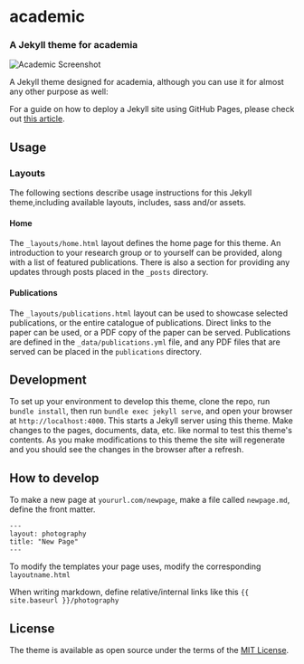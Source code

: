 # academic

### A Jekyll theme for academia

![Academic Screenshot](https://raw.githubusercontent.com/LeNPaul/academic/gh-pages/screenshot.png)

A Jekyll theme designed for academia, although you can use it for almost any other purpose as well:

For a guide on how to deploy a Jekyll site using GitHub Pages, please check out [this article](https://paulle.ca/jekyll-tutorials/deploy-jekyll-site-github-pages).

## Usage

### Layouts

The following sections describe usage instructions for this Jekyll theme,including available layouts, includes, sass and/or assets.

#### Home

The `_layouts/home.html` layout defines the home page for this theme. An introduction to your research group or to yourself can be provided, along with a list of featured publications. There is also a section for providing any updates through posts placed in the `_posts` directory.

#### Publications

The `_layouts/publications.html` layout can be used to showcase selected publications, or the entire catalogue of publications. Direct links to the paper can be used, or a PDF copy of the paper can be served. Publications are defined in the `_data/publications.yml` file, and any PDF files that are served can be placed in the `publications` directory.

## Development

To set up your environment to develop this theme, clone the repo, run `bundle install`, then run `bundle exec jekyll serve`, and open your browser at `http://localhost:4000`. This starts a Jekyll server using this theme. Make changes to the pages, documents, data, etc. like normal to test this theme's contents. As you make modifications to this theme the site will regenerate and you should see the changes in the browser after a refresh.

## How to develop

To make a new page at `yoururl.com/newpage`, make a file called `newpage.md`, define the front matter. 
```
---
layout: photography
title: "New Page"
---
```

To modify the templates your page uses, modify the corresponding `layoutname.html`

When writing markdown, define relative/internal links like this `{{ site.baseurl }}/photography`

## License

The theme is available as open source under the terms of the [MIT License](https://opensource.org/licenses/MIT).
